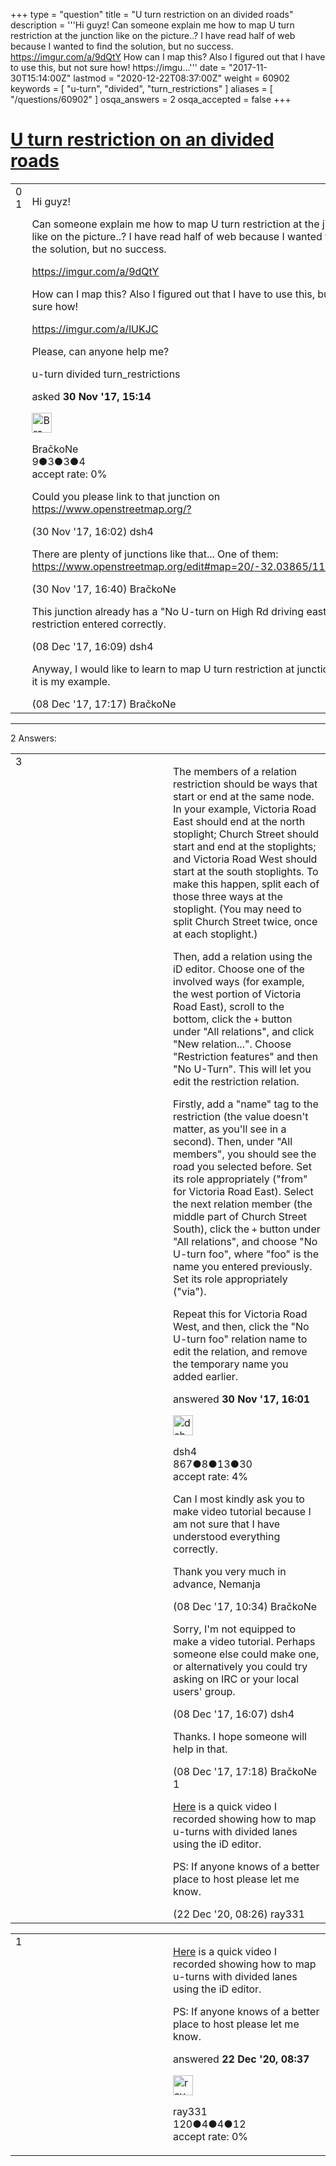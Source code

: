 +++
type = "question"
title = "U turn restriction on an divided roads"
description = '''Hi guyz! Can someone explain me how to map U turn restriction at the junction like on the picture..? I have read half of web because I wanted to find the solution, but no success. https://imgur.com/a/9dQtY How can I map this? Also I figured out that I have to use this, but not sure how! https://imgu...'''
date = "2017-11-30T15:14:00Z"
lastmod = "2020-12-22T08:37:00Z"
weight = 60902
keywords = [ "u-turn", "divided", "turn_restrictions" ]
aliases = [ "/questions/60902" ]
osqa_answers = 2
osqa_accepted = false
+++

<div class="headNormal">

# [U turn restriction on an divided roads](/questions/60902/u-turn-restriction-on-an-divided-roads)

</div>

<div id="main-body">

<div id="askform">

<table id="question-table" style="width:100%;">
<colgroup>
<col style="width: 50%" />
<col style="width: 50%" />
</colgroup>
<tbody>
<tr>
<td style="width: 30px; vertical-align: top"><div class="vote-buttons">
<span id="post-60902-upvote" class="ajax-command post-vote up" rel="nofollow" title="I like this post (click again to cancel)"> </span>
<div id="post-60902-score" class="post-score" title="current number of votes">
0
</div>
<span id="post-60902-downvote" class="ajax-command post-vote down" rel="nofollow" title="I dont like this post (click again to cancel)"> </span> <span id="favorite-mark" class="ajax-command favorite-mark" rel="nofollow" title="mark/unmark this question as favorite (click again to cancel)"> </span>
<div id="favorite-count" class="favorite-count">
1
</div>
</div></td>
<td><div id="item-right">
<div class="question-body">
<p>Hi guyz!</p>
<p>Can someone explain me how to map U turn restriction at the junction like on the picture..? I have read half of web because I wanted to find the solution, but no success.</p>
<p><a href="https://imgur.com/a/9dQtY">https://imgur.com/a/9dQtY</a></p>
<p>How can I map this? Also I figured out that I have to use this, but not sure how!</p>
<p><a href="https://imgur.com/a/lUKJC">https://imgur.com/a/lUKJC</a></p>
<p>Please, can anyone help me?</p>
</div>
<div id="question-tags" class="tags-container tags">
<span class="post-tag tag-link-u-turn" rel="tag" title="see questions tagged &#39;u-turn&#39;">u-turn</span> <span class="post-tag tag-link-divided" rel="tag" title="see questions tagged &#39;divided&#39;">divided</span> <span class="post-tag tag-link-turn_restrictions" rel="tag" title="see questions tagged &#39;turn_restrictions&#39;">turn_restrictions</span>
</div>
<div id="question-controls" class="post-controls">
&#10;</div>
<div class="post-update-info-container">
<div class="post-update-info post-update-info-user">
<p>asked <strong>30 Nov '17, 15:14</strong></p>
<img src="https://secure.gravatar.com/avatar/1aaf3004e278b78e8e61cff4a8058820?s=32&amp;d=identicon&amp;r=g" class="gravatar" width="32" height="32" alt="Bra%C4%8DkoNe&#39;s gravatar image" />
<p><span>BračkoNe</span><br />
<span class="score" title="9 reputation points">9</span><span title="3 badges"><span class="badge1">●</span><span class="badgecount">3</span></span><span title="3 badges"><span class="silver">●</span><span class="badgecount">3</span></span><span title="4 badges"><span class="bronze">●</span><span class="badgecount">4</span></span><br />
<span class="accept_rate" title="Rate of the user&#39;s accepted answers">accept rate:</span> <span title="BračkoNe has no accepted answers">0%</span></p>
</div>
</div>
<div id="comments-container-60902" class="comments-container">
<span id="60905"></span>
<div id="comment-60905" class="comment">
<div id="post-60905-score" class="comment-score">
&#10;</div>
<div class="comment-text">
<p>Could you please link to that junction on <a href="https://www.openstreetmap.org/?">https://www.openstreetmap.org/?</a></p>
</div>
<div id="comment-60905-info" class="comment-info">
<span class="comment-age">(30 Nov '17, 16:02)</span> <span class="comment-user userinfo">dsh4</span>
</div>
</div>
<span id="60908"></span>
<div id="comment-60908" class="comment">
<div id="post-60908-score" class="comment-score">
&#10;</div>
<div class="comment-text">
<p>There are plenty of junctions like that... One of them: <a href="https://www.openstreetmap.org/edit#map=20/-32.03865/115.89331">https://www.openstreetmap.org/edit#map=20/-32.03865/115.89331</a></p>
</div>
<div id="comment-60908-info" class="comment-info">
<span class="comment-age">(30 Nov '17, 16:40)</span> <span class="comment-user userinfo">BračkoNe</span>
</div>
</div>
<span id="61091"></span>
<div id="comment-61091" class="comment">
<div id="post-61091-score" class="comment-score">
&#10;</div>
<div class="comment-text">
<p>This junction already has a "No U-turn on High Rd driving eastward" restriction entered correctly.</p>
</div>
<div id="comment-61091-info" class="comment-info">
<span class="comment-age">(08 Dec '17, 16:09)</span> <span class="comment-user userinfo">dsh4</span>
</div>
</div>
<span id="61093"></span>
<div id="comment-61093" class="comment">
<div id="post-61093-score" class="comment-score">
&#10;</div>
<div class="comment-text">
<p>Anyway, I would like to learn to map U turn restriction at junctions like it is my example.</p>
</div>
<div id="comment-61093-info" class="comment-info">
<span class="comment-age">(08 Dec '17, 17:17)</span> <span class="comment-user userinfo">BračkoNe</span>
</div>
</div>
</div>
<div id="comment-tools-60902" class="comment-tools">
&#10;</div>
<div class="clear">
&#10;</div>
<div id="comment-60902-form-container" class="comment-form-container">
&#10;</div>
<div class="clear">
&#10;</div>
</div></td>
</tr>
</tbody>
</table>

------------------------------------------------------------------------

<div class="tabBar">

<span id="sort-top"></span>

<div class="headQuestions">

2 Answers:

</div>

</div>

<span id="60903"></span>

<div id="answer-container-60903" class="answer">

<table style="width:100%;">
<colgroup>
<col style="width: 50%" />
<col style="width: 50%" />
</colgroup>
<tbody>
<tr>
<td style="width: 30px; vertical-align: top"><div class="vote-buttons">
<span id="post-60903-upvote" class="ajax-command post-vote up" rel="nofollow" title="I like this post (click again to cancel)"> </span>
<div id="post-60903-score" class="post-score" title="current number of votes">
3
</div>
<span id="post-60903-downvote" class="ajax-command post-vote down" rel="nofollow" title="I dont like this post (click again to cancel)"> </span>
</div></td>
<td><div class="item-right">
<div class="answer-body">
<p>The members of a relation restriction should be ways that start or end at the same node. In your example, Victoria Road East should end at the north stoplight; Church Street should start and end at the stoplights; and Victoria Road West should start at the south stoplights. To make this happen, split each of those three ways at the stoplight. (You may need to split Church Street twice, once at each stoplight.)</p>
<p>Then, add a relation using the iD editor. Choose one of the involved ways (for example, the west portion of Victoria Road East), scroll to the bottom, click the <code>+</code> button under "All relations", and click "New relation...". Choose "Restriction features" and then "No U-Turn". This will let you edit the restriction relation.</p>
<p>Firstly, add a "name" tag to the restriction (the value doesn't matter, as you'll see in a second). Then, under "All members", you should see the road you selected before. Set its role appropriately ("from" for Victoria Road East). Select the next relation member (the middle part of Church Street South), click the <code>+</code> button under "All relations", and choose "No U-turn foo", where "foo" is the name you entered previously. Set its role appropriately ("via").</p>
<p>Repeat this for Victoria Road West, and then, click the "No U-turn foo" relation name to edit the relation, and remove the temporary name you added earlier.</p>
</div>
<div class="answer-controls post-controls">
&#10;</div>
<div class="post-update-info-container">
<div class="post-update-info post-update-info-user">
<p>answered <strong>30 Nov '17, 16:01</strong></p>
<img src="https://secure.gravatar.com/avatar/8440750fd002fd989ab2e6b613ca3ccb?s=32&amp;d=identicon&amp;r=g" class="gravatar" width="32" height="32" alt="dsh4&#39;s gravatar image" />
<p><span>dsh4</span><br />
<span class="score" title="867 reputation points">867</span><span title="8 badges"><span class="badge1">●</span><span class="badgecount">8</span></span><span title="13 badges"><span class="silver">●</span><span class="badgecount">13</span></span><span title="30 badges"><span class="bronze">●</span><span class="badgecount">30</span></span><br />
<span class="accept_rate" title="Rate of the user&#39;s accepted answers">accept rate:</span> <span title="dsh4 has one accepted answer">4%</span></p>
</div>
</div>
<div id="comments-container-60903" class="comments-container">
<span id="61077"></span>
<div id="comment-61077" class="comment">
<div id="post-61077-score" class="comment-score">
&#10;</div>
<div class="comment-text">
<p>Can I most kindly ask you to make video tutorial because I am not sure that I have understood everything correctly.</p>
<p>Thank you very much in advance, Nemanja</p>
</div>
<div id="comment-61077-info" class="comment-info">
<span class="comment-age">(08 Dec '17, 10:34)</span> <span class="comment-user userinfo">BračkoNe</span>
</div>
</div>
<span id="61090"></span>
<div id="comment-61090" class="comment">
<div id="post-61090-score" class="comment-score">
&#10;</div>
<div class="comment-text">
<p>Sorry, I'm not equipped to make a video tutorial. Perhaps someone else could make one, or alternatively you could try asking on IRC or your local users' group.</p>
</div>
<div id="comment-61090-info" class="comment-info">
<span class="comment-age">(08 Dec '17, 16:07)</span> <span class="comment-user userinfo">dsh4</span>
</div>
</div>
<span id="61094"></span>
<div id="comment-61094" class="comment">
<div id="post-61094-score" class="comment-score">
&#10;</div>
<div class="comment-text">
<p>Thanks. I hope someone will help in that.</p>
</div>
<div id="comment-61094-info" class="comment-info">
<span class="comment-age">(08 Dec '17, 17:18)</span> <span class="comment-user userinfo">BračkoNe</span>
</div>
</div>
<span id="78053"></span>
<div id="comment-78053" class="comment">
<div id="post-78053-score" class="comment-score">
1
</div>
<div class="comment-text">
<p><a href="https://web.archive.org/web/20201222082028if_/https://wsend.net/e8cfc9d4ccab9d5e3637889509d1e63b/add%20no%20uturn%20split%20ways%20id.mp4">Here</a> is a quick video I recorded showing how to map u-turns with divided lanes using the iD editor.</p>
<p>PS: If anyone knows of a better place to host please let me know.</p>
</div>
<div id="comment-78053-info" class="comment-info">
<span class="comment-age">(22 Dec '20, 08:26)</span> <span class="comment-user userinfo">ray331</span>
</div>
</div>
</div>
<div id="comment-tools-60903" class="comment-tools">
&#10;</div>
<div class="clear">
&#10;</div>
<div id="comment-60903-form-container" class="comment-form-container">
&#10;</div>
<div class="clear">
&#10;</div>
</div></td>
</tr>
</tbody>
</table>

</div>

<span id="78055"></span>

<div id="answer-container-78055" class="answer">

<table style="width:100%;">
<colgroup>
<col style="width: 50%" />
<col style="width: 50%" />
</colgroup>
<tbody>
<tr>
<td style="width: 30px; vertical-align: top"><div class="vote-buttons">
<span id="post-78055-upvote" class="ajax-command post-vote up" rel="nofollow" title="I like this post (click again to cancel)"> </span>
<div id="post-78055-score" class="post-score" title="current number of votes">
1
</div>
<span id="post-78055-downvote" class="ajax-command post-vote down" rel="nofollow" title="I dont like this post (click again to cancel)"> </span>
</div></td>
<td><div class="item-right">
<div class="answer-body">
<p><a href="https://web.archive.org/web/20201222082028if_/https://wsend.net/e8cfc9d4ccab9d5e3637889509d1e63b/add%20no%20uturn%20split%20ways%20id.mp4">Here</a> is a quick video I recorded showing how to map u-turns with divided lanes using the iD editor.</p>
<p>PS: If anyone knows of a better place to host please let me know.</p>
</div>
<div class="answer-controls post-controls">
&#10;</div>
<div class="post-update-info-container">
<div class="post-update-info post-update-info-user">
<p>answered <strong>22 Dec '20, 08:37</strong></p>
<img src="https://secure.gravatar.com/avatar/043d95939633cb3216e446401aee254a?s=32&amp;d=identicon&amp;r=g" class="gravatar" width="32" height="32" alt="ray331&#39;s gravatar image" />
<p><span>ray331</span><br />
<span class="score" title="120 reputation points">120</span><span title="4 badges"><span class="badge1">●</span><span class="badgecount">4</span></span><span title="4 badges"><span class="silver">●</span><span class="badgecount">4</span></span><span title="12 badges"><span class="bronze">●</span><span class="badgecount">12</span></span><br />
<span class="accept_rate" title="Rate of the user&#39;s accepted answers">accept rate:</span> <span title="ray331 has no accepted answers">0%</span></p>
</div>
</div>
<div id="comments-container-78055" class="comments-container">
&#10;</div>
<div id="comment-tools-78055" class="comment-tools">
&#10;</div>
<div class="clear">
&#10;</div>
<div id="comment-78055-form-container" class="comment-form-container">
&#10;</div>
<div class="clear">
&#10;</div>
</div></td>
</tr>
</tbody>
</table>

</div>

<div class="paginator-container-left">

</div>

</div>

</div>

